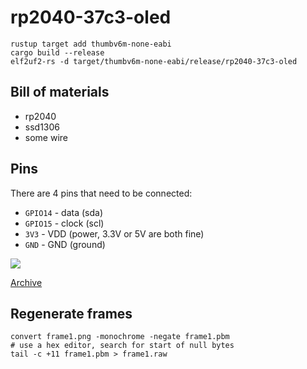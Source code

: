 # rp2040-37c3-oled

```
rustup target add thumbv6m-none-eabi
cargo build --release
elf2uf2-rs -d target/thumbv6m-none-eabi/release/rp2040-37c3-oled
```

## Bill of materials

- rp2040
- ssd1306
- some wire

## Pins

There are 4 pins that need to be connected:

- `GPIO14` - data (sda)
- `GPIO15` - clock (scl)
- `3V3` - VDD (power, 3.3V or 5V are both fine)
- `GND` - GND (ground)

![](https://www.waveshare.com/img/devkit/RP2040-Zero/RP2040-Zero-details-7.jpg)

[Archive](https://web.archive.org/web/20241228234716if_/https://www.waveshare.com/img/devkit/RP2040-Zero/RP2040-Zero-details-7.jpg)

## Regenerate frames

```
convert frame1.png -monochrome -negate frame1.pbm
# use a hex editor, search for start of null bytes
tail -c +11 frame1.pbm > frame1.raw
```
